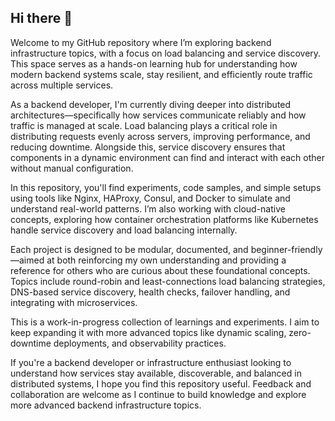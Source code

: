 ## Hi there 👋

Welcome to my GitHub repository where I’m exploring backend infrastructure topics, with a focus on load balancing and service discovery. This space serves as a hands-on learning hub for understanding how modern backend systems scale, stay resilient, and efficiently route traffic across multiple services.

As a backend developer, I'm currently diving deeper into distributed architectures—specifically how services communicate reliably and how traffic is managed at scale. Load balancing plays a critical role in distributing requests evenly across servers, improving performance, and reducing downtime. Alongside this, service discovery ensures that components in a dynamic environment can find and interact with each other without manual configuration.

In this repository, you'll find experiments, code samples, and simple setups using tools like Nginx, HAProxy, Consul, and Docker to simulate and understand real-world patterns. I’m also working with cloud-native concepts, exploring how container orchestration platforms like Kubernetes handle service discovery and load balancing internally.

Each project is designed to be modular, documented, and beginner-friendly—aimed at both reinforcing my own understanding and providing a reference for others who are curious about these foundational concepts. Topics include round-robin and least-connections load balancing strategies, DNS-based service discovery, health checks, failover handling, and integrating with microservices.

This is a work-in-progress collection of learnings and experiments. I aim to keep expanding it with more advanced topics like dynamic scaling, zero-downtime deployments, and observability practices.

If you're a backend developer or infrastructure enthusiast looking to understand how services stay available, discoverable, and balanced in distributed systems, I hope you find this repository useful. Feedback and collaboration are welcome as I continue to build knowledge and explore more advanced backend infrastructure topics.
